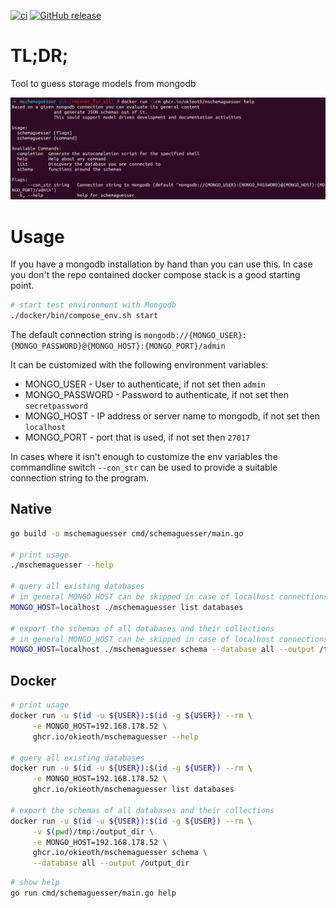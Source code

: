 [![ci](https://github.com/OkieOth/mschemaguesser/actions/workflows/test.yml/badge.svg)](https://github.com/OkieOth/mschemaguesser/actions/workflows/test.yml)
[![GitHub release](https://img.shields.io/github/v/release/OkieOth/mschemaguesser?label=Docker%20Image&style=flat-square)](https://github.com/OkieOth/mschemaguesser/releases)


# TL;DR;

Tool to guess storage models from mongodb

![Basic usage](img/usage_help.png)

# Usage

If you have a mongodb installation by hand than you can use this. In
case you don't the repo contained docker compose stack is a good
starting point.

```bash
# start test environment with Mongodb
./docker/bin/compose_env.sh start
```

The default connection string is
`mongodb://{MONGO_USER}:{MONGO_PASSWORD}@{MONGO_HOST}:{MONGO_PORT}/admin`

It can be customized with the following environment variables:
* MONGO_USER - User to authenticate, if not set then `admin`
* MONGO_PASSWORD - Password to authenticate, if not set then `secretpassword`
* MONGO_HOST - IP address or server name to mongodb, if not set then `localhost`
* MONGO_PORT - port that is used, if not set then `27017`

In cases where it isn't enough to customize the env variables the commandline
switch `--con_str` can be used to provide a suitable connection string to the
program.


## Native
```bash
go build -o mschemaguesser cmd/schemaguesser/main.go

# print usage
./mschemaguesser --help

# query all existing databases
# in general MONGO_HOST can be skipped in case of localhost connections
MONGO_HOST=localhost ./mschemaguesser list databases

# export the schemas of all databases and their collections
# in general MONGO_HOST can be skipped in case of localhost connections
MONGO_HOST=localhost ./mschemaguesser schema --database all --output /tmp
```

## Docker

```bash
# print usage
docker run -u $(id -u ${USER}):$(id -g ${USER}) --rm \
     -e MONGO_HOST=192.168.178.52 \
     ghcr.io/okieoth/mschemaguesser --help

# query all existing databases
docker run -u $(id -u ${USER}):$(id -g ${USER}) --rm \
     -e MONGO_HOST=192.168.178.52 \
     ghcr.io/okieoth/mschemaguesser list databases

# export the schemas of all databases and their collections
docker run -u $(id -u ${USER}):$(id -g ${USER}) --rm \
     -v $(pwd)/tmp:/output_dir \
     -e MONGO_HOST=192.168.178.52 \
     ghcr.io/okieoth/mschemaguesser schema \
     --database all --output /output_dir
```

```bash
# show help
go run cmd/schemaguesser/main.go help

```
